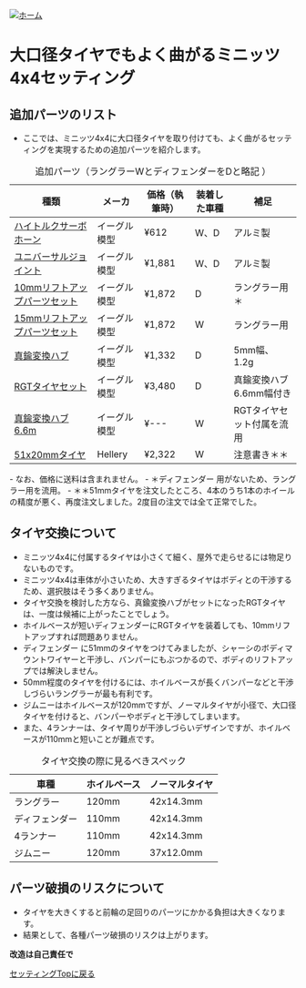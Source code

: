 [![ホーム](/blog/logo.002.png "Kobe Crawlers")](/blog)# 大口径タイヤでもよく曲がるミニッツ4x4セッティング## 追加パーツのリスト- ここでは、ミニッツ4x4に大口径タイヤを取り付けても、よく曲がるセッティングを実現するための追加パーツを紹介します。<table>	<caption>追加パーツ（ラングラーWとディフェンダーをDと略記 ）</caption>	<thead><tr><th>種類</th><th>メーカ</th><th>価格（執筆時）</th><th>装着した車種</th><th>補足</th></tr></thead>	<tr><td><a target="_blank" href="https://www.amazon.co.jp/gp/product/B098JQMLYK/ref=ppx_yo_dt_b_asin_title_o08_s00?ie=UTF8&amp;psc=1&_encoding=UTF8&tag=popcosme-22&linkCode=ur2&linkId=0935516457bc8d6f8d38a64c04a93254&camp=247&creative=1211">ハイトルクサーボホーン</a></td><td>イーグル模型</td><td>¥612</td><td>W、D</td><td>アルミ製</td></tr>	<tr><td><a target="_blank" href="https://www.amazon.co.jp/gp/product/B0BTHB4CYV/ref=ppx_yo_dt_b_asin_title_o01_s00?ie=UTF8&amp;psc=1&_encoding=UTF8&tag=popcosme-22&linkCode=ur2&linkId=3c239cdc2d78dfa2bb3047337e268b05&camp=247&creative=1211">ユニバーサルジョイント</a></td><td>イーグル模型</td><td>¥1,881</td><td>W、D</td><td>アルミ製</td></tr>	<tr><td><a target="_blank" href="https://www.amazon.co.jp/gp/product/B0B5687TNL/ref=ppx_yo_dt_b_asin_title_o01_s00?ie=UTF8&amp;psc=1&_encoding=UTF8&tag=popcosme-22&linkCode=ur2&linkId=48c36fe7ca6bf4fe90302eab131f1a92&camp=247&creative=1211">10mmリフトアップパーツセット</a></td><td>イーグル模型</td><td>¥1,872</td><td>D </td><td>ラングラー用＊</td></tr>	<tr><td><a target="_blank" href="https://www.amazon.co.jp/gp/product/B0B567PWCR/ref=ppx_yo_dt_b_asin_title_o05_s00?ie=UTF8&amp;psc=1&_encoding=UTF8&tag=popcosme-22&linkCode=ur2&linkId=f306dddfdebce33c7f350fd909a62fc4&camp=247&creative=1211">15mmリフトアップパーツセット</a></td><td>イーグル模型</td><td>¥1,872</td><td>W</td><td>ラングラー用</td></tr>	<tr><td><a target="_blank" href="https://www.amazon.co.jp/gp/product/B09X2LG9H6/ref=ppx_yo_dt_b_asin_title_o05_s00?ie=UTF8&amp;psc=1&_encoding=UTF8&tag=popcosme-22&linkCode=ur2&linkId=e7abb812b08d439f648c9c05ddcd9d1f&camp=247&creative=1211">真鍮変換ハブ</a></td><td>イーグル模型</td><td>¥1,332</td><td>D</td><td>5mm幅、1.2g</td></tr>	<tr><td><a target="_blank" href="https://www.amazon.co.jp/gp/product/B09PGXD2Z1/ref=ppx_yo_dt_b_asin_title_o00_s00?ie=UTF8&amp;psc=1&_encoding=UTF8&tag=popcosme-22&linkCode=ur2&linkId=9922ced48aa6b4aebf65204a272e3a73&camp=247&creative=1211">RGTタイヤセット</a></td><td>イーグル模型</td><td>¥3,480</td><td>D </td><td>真鍮変換ハブ6.6mm幅付き</td></tr>	<tr><td><a target="_blank" href="https://www.amazon.co.jp/gp/product/B09PGXD2Z1/ref=ppx_yo_dt_b_asin_title_o00_s00?ie=UTF8&amp;psc=1&_encoding=UTF8&tag=popcosme-22&linkCode=ur2&linkId=9922ced48aa6b4aebf65204a272e3a73&camp=247&creative=1211">真鍮変換ハブ6.6m</a></td><td>イーグル模型</td><td>¥---</td><td>W </td><td>RGTタイヤセット付属を流用</td></tr>	<tr><td><a target="_blank" href="https://www.amazon.co.jp/gp/product/B0B4DW5T7R/ref=ppx_yo_dt_b_asin_title_o04_s00?ie=UTF8&amp;th=1&_encoding=UTF8&tag=popcosme-22&linkCode=ur2&linkId=6295247b2b8273cc765017c71c4dd33c&camp=247&creative=1211">51x20mmタイヤ</a></td><td>Hellery</td><td>¥2,322</td><td>W</td><td>注意書き＊＊</td></tr></table>- なお、価格に送料は含まれません。- ＊ディフェンダー 用がないため、ラングラー用を流用。- ＊＊51mmタイヤを注文したところ、4本のうち1本のホイールの精度が悪く、再度注文しました。2度目の注文では全て正常でした。## タイヤ交換について- ミニッツ4x4に付属するタイヤは小さくて細く、屋外で走らせるには物足りないものです。- ミニッツ4x4は車体が小さいため、大きすぎるタイヤはボディとの干渉するため、選択肢はそう多くありません。- タイヤ交換を検討した方なら、真鍮変換ハブがセットになったRGTタイヤは、一度は候補に上がったことでしょう。- ホイルベースが短いディフェンダーにRGTタイヤを装着しても、10mmリフトアップすれば問題ありません。- ディフェンダー に51mmのタイヤをつけてみましたが、シャーシのボディマウントワイヤーと干渉し、バンパーにもぶつかるので、ボディのリフトアップでは解決しません。- 50mm程度のタイヤを付けるには、ホイルベースが長くバンパーなどと干渉しづらいラングラーが最も有利です。- ジムニーはホイルベースが120mmですが、ノーマルタイヤが小径で、大口径タイヤを付けると、バンパーやボディと干渉してしまいます。- また、4ランナーは、タイヤ周りが干渉しづらいデザインですが、ホイルベースが110mmと短いことが難点です。<table>	<caption>タイヤ交換の際に見るべきスペック</caption>	<thead><tr><th>車種</th><th>ホイルベース</th><th>ノーマルタイヤ</th></tr></thead>	<tr><td>ラングラー</td><td>120mm</td><td>42x14.3mm</td></tr>	<tr><td>ディフェンダー </td><td>110mm</td><td>42x14.3mm</td></tr>	<tr><td>4ランナー </td><td>110mm</td><td>42x14.3mm</td></tr>	<tr><td>ジムニー </td><td>120mm</td><td>37x12.0mm</td></tr></table>## パーツ破損のリスクについて- タイヤを大きくすると前輪の足回りのパーツにかかる負担は大きくなります。- 結果として、各種パーツ破損のリスクは上がります。**改造は自己責任で**[セッティングTopに戻る](/blog/steering_settings)